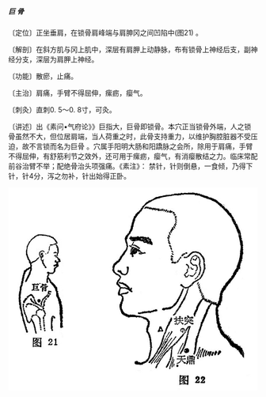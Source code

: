 ##### 巨 骨

〔定位〕正坐垂肩，在锁骨肩峰端与肩胂冈之间凹陷中(图21) 。

〔解剖〕在斜方肌与冈上肌中，深层有肩胛上动静脉，布有锁骨上神经后支，副神经分支，深层为肩胛上神经。

〔功能〕散瘀，止痛。

〔主治〕肩痛，手臂不得屈伸，瘰疬，瘿气。

〔刺灸）直刺0. 5〜0. 8寸，可灸。

〔讲述〕出《素问•气府论》》巨指大，巨骨即锁骨。本穴正当锁骨外端，人之锁骨虽然不大，但位居肩端，当人荷重之时，此骨支持重力，以维护胸腔脏器不受压迫，故不言锁而名为巨骨 。穴属手阳明大肠和阳蹻脉之会所，除用于肩痛，手臂不得屈伸，有舒筋利节之效外，还可用于瘰疬，瘿气，有消瘿散结之力。临床常配前谷治臂不举；配绝骨治头项强痛。《素注》： 禁针，针则倒悬，一食倾，乃得下针，针4分，泻之勿补，针出始得正卧。

![插图](./img/图21、22.jpg)
